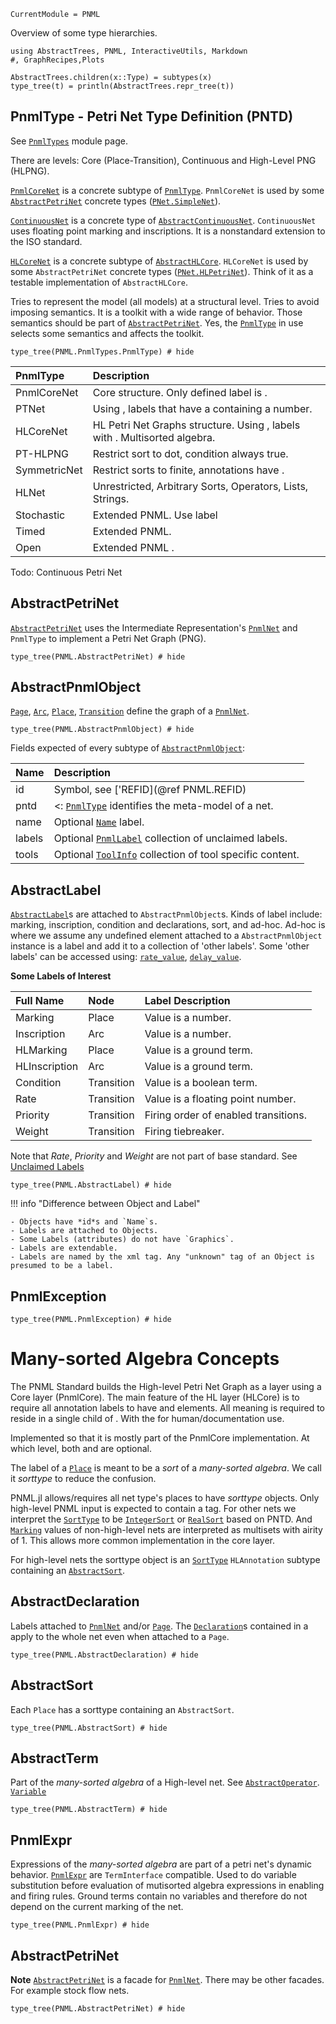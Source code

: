 ```@meta
CurrentModule = PNML
```

Overview of some type hierarchies.

```@setup type
using AbstractTrees, PNML, InteractiveUtils, Markdown
#, GraphRecipes,Plots

AbstractTrees.children(x::Type) = subtypes(x)
type_tree(t) = println(AbstractTrees.repr_tree(t))
```
## PnmlType - Petri Net Type Definition (PNTD)

See [`PnmlTypes`](@ref) module page.

There are levels:  Core (Place-Transition), Continuous and High-Level PNG (HLPNG).

[`PnmlCoreNet`](@ref) is a concrete subtype of [`PnmlType`](@ref).
`PnmlCoreNet` is used by some [`AbstractPetriNet`](@ref) concrete types ([`PNet.SimpleNet`](@ref)).

[`ContinuousNet`](@ref) is a concrete type of [`AbstractContinuousNet`](@ref).
`ContinuousNet` uses floating point marking and inscriptions.
It is a nonstandard extension to the ISO standard.

[`HLCoreNet`](@ref) is a concrete subtype of [`AbstractHLCore`](@ref).
`HLCoreNet` is used by some `AbstractPetriNet` concrete types ([`PNet.HLPetriNet`](@ref)).
Think of it as a testable implementation of `AbstractHLCore`.

Tries to represent the model (all models) at a structural level.
Tries to avoid imposing semantics. It is a toolkit with a wide range of behavior.
Those semantics should be part of [`AbstractPetriNet`](@ref).
Yes, the [`PnmlType`](@ref) in use selects some semantics and affects the toolkit.

```@example type
type_tree(PNML.PnmlTypes.PnmlType) # hide
```

| PnmlType     | Description                                               |
| :---------   | :-------------------------------------------------------- |
| PnmlCoreNet  | Core structure. Only defined label is <name>.  |
| PTNet        | Using <initialMarking>, <inscription> labels that have a <text> containing a number.  |
| HLCoreNet    | HL Petri Net Graphs structure. Using <hlinitialMarking>, <hlinscription> labels with <structure>. Multisorted algebra.      |
| PT-HLPNG     | Restrict sort to dot, condition always true.              |
| SymmetricNet | Restrict sorts to finite, annotations have <structure>.   |
| HLNet        | Unrestricted, Arbitrary Sorts, Operators, Lists, Strings. |
| Stochastic   | Extended PNML. Use <rate> label                           |
| Timed        | Extended PNML.                                            |
| Open         | Extended PNML .                                           |

Todo: Continuous Petri Net

## AbstractPetriNet
[`AbstractPetriNet`](@ref) uses the Intermediate Representation's
[`PnmlNet`](@ref) and `PnmlType` to implement a Petri Net Graph (PNG).

```@example type
type_tree(PNML.AbstractPetriNet) # hide
```

## AbstractPnmlObject
[`Page`](@ref), [`Arc`](@ref), [`Place`](@ref), [`Transition`](@ref) define the graph of a [`PnmlNet`](@ref).

```@example type
type_tree(PNML.AbstractPnmlObject) # hide
```

Fields expected of every subtype of [`AbstractPnmlObject`](@ref):

| Name     | Description |
|:---------|:-----------------------------------|
| id       | Symbol, see ['REFID](@ref PNML.REFID) |
| pntd     | <: [`PnmlType`](@ref) identifies the meta-model of a net. |
| name     | Optional [`Name`](@ref) label. |
| labels   | Optional [`PnmlLabel`](@ref) collection of unclaimed labels. |
| tools    | Optional [`ToolInfo`](@ref) collection of tool specific content. |

## AbstractLabel
[`AbstractLabel`](@ref)s are attached to `AbstractPnmlObject`s.
Kinds of label include: marking, inscription, condition and declarations, sort, and ad-hoc.
Ad-hoc is where we assume any undefined element attached to a `AbstractPnmlObject` instance
is a label and add it to a collection of 'other labels'.
Some 'other labels' can be accessed using: [`rate_value`](@ref), [`delay_value`](@ref).

**Some Labels of Interest**

| Full Name     | Node       | Label Description                                   |
|:--------------|:-----------|:----------------------------------------------------|
| Marking       | Place      | Value is a number.                                  |
| Inscription   | Arc        | Value is a number.                                  |
| HLMarking     | Place      | Value is a ground term.                             |
| HLInscription | Arc        | Value is a ground term.                             |
| Condition     | Transition | Value is a boolean term.                            |
| Rate          | Transition | Value is a floating point number.                   |
| Priority      | Transition | Firing order of enabled transitions.                |
| Weight        | Transition | Firing tiebreaker.                                  |

Note that *Rate*, *Priority* and *Weight* are not part of base standard.
See [Unclaimed Labels](@ref)

```@example type
type_tree(PNML.AbstractLabel) # hide
```

!!! info "Difference between Object and Label"

	- Objects have *id*s and `Name`s.
    - Labels are attached to Objects.
    - Some Labels (attributes) do not have `Graphics`.
    - Labels are extendable.
    - Labels are named by the xml tag. Any "unknown" tag of an Object is presumed to be a label.


## PnmlException
```@example type
type_tree(PNML.PnmlException) # hide
```

# Many-sorted Algebra Concepts

The PNML Standard builds the High-level Petri Net Graph as a layer using a Core layer (PnmlCore). The main feature of the HL layer (HLCore) is to require all annotation labels to have <text> and <structure> elements. All meaning is required to reside in a single child of <structure>. With the <text> for human/documentation use.

Implemented so that it is mostly part of the PnmlCore implementation.
At which level, both <text> and <structure> are optional.

The <type> label of a [`Place`](@ref) is meant to be a _sort_ of a _many-sorted algebra_.
We call it _sorttype_ to reduce the confusion.

PNML.jl allows/requires all net type's places to have _sorttype_ objects. Only high-level PNML input is expected to contain a <type> tag. For other nets we interpret the [`SortType`](@ref) to be [`IntegerSort`](@ref) or [`RealSort`](@ref) based on PNTD. And [`Marking`](@ref) values of non-high-level nets are interpreted as multisets with airity of 1.
This allows more common implementation in the core layer.

For high-level nets the sorttype object is an [`SortType`](@ref) `HLAnnotation`
subtype containing an [`AbstractSort`](@ref).

## AbstractDeclaration
Labels attached to [`PnmlNet`](@ref) and/or [`Page`](@ref).
The [`Declaration`](@ref)s contained in a <declarations> apply to the whole net even when attached to a `Page`.
```@example type
type_tree(PNML.AbstractDeclaration) # hide
```
## AbstractSort
Each `Place` has a sorttype containing an `AbstractSort`.
```@example type
type_tree(PNML.AbstractSort) # hide
```
## AbstractTerm
Part of the *many-sorted algebra* of a High-level net.
See [`AbstractOperator`](@ref). [`Variable`](@ref)
```@example type
type_tree(PNML.AbstractTerm) # hide
```

## PnmlExpr
Expressions of the *many-sorted algebra* are part of a petri net's dynamic behavior.
[`PnmlExpr`](@ref) are `TermInterface` compatible.
Used to do variable substitution before evaluation of mutisorted algebra expressions
in enabling and firing rules. Ground terms contain no variables and therefore
do not depend on the current marking of the net.
```@example type
type_tree(PNML.PnmlExpr) # hide
```

##  AbstractPetriNet
__Note__ [`AbstractPetriNet`](@ref) is a facade for [`PnmlNet`](@ref).
There may be other facades. For example stock flow nets.
```@example type
type_tree(PNML.AbstractPetriNet) # hide
```
